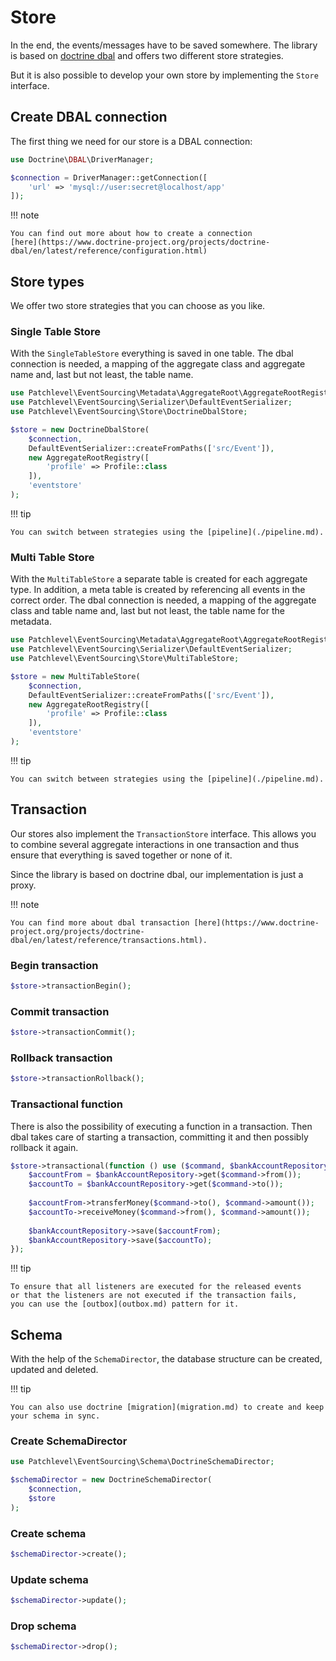 # Store

In the end, the events/messages have to be saved somewhere.
The library is based on [doctrine dbal](https://www.doctrine-project.org/projects/dbal.html)
and offers two different store strategies.

But it is also possible to develop your own store by implementing the `Store` interface.

## Create DBAL connection

The first thing we need for our store is a DBAL connection:

```php
use Doctrine\DBAL\DriverManager;

$connection = DriverManager::getConnection([
    'url' => 'mysql://user:secret@localhost/app'
]);
```

!!! note

    You can find out more about how to create a connection 
    [here](https://www.doctrine-project.org/projects/doctrine-dbal/en/latest/reference/configuration.html)

## Store types

We offer two store strategies that you can choose as you like.

### Single Table Store

With the `SingleTableStore` everything is saved in one table.
The dbal connection is needed, a mapping of the aggregate class and aggregate name
and, last but not least, the table name.

```php
use Patchlevel\EventSourcing\Metadata\AggregateRoot\AggregateRootRegistry;
use Patchlevel\EventSourcing\Serializer\DefaultEventSerializer;
use Patchlevel\EventSourcing\Store\DoctrineDbalStore;

$store = new DoctrineDbalStore(
    $connection,
    DefaultEventSerializer::createFromPaths(['src/Event']),
    new AggregateRootRegistry([
        'profile' => Profile::class
    ]),
    'eventstore'
);
```

!!! tip

    You can switch between strategies using the [pipeline](./pipeline.md).

### Multi Table Store

With the `MultiTableStore` a separate table is created for each aggregate type.
In addition, a meta table is created by referencing all events in the correct order.
The dbal connection is needed, a mapping of the aggregate class and table name
and, last but not least, the table name for the metadata.

```php
use Patchlevel\EventSourcing\Metadata\AggregateRoot\AggregateRootRegistry;
use Patchlevel\EventSourcing\Serializer\DefaultEventSerializer;
use Patchlevel\EventSourcing\Store\MultiTableStore;

$store = new MultiTableStore(
    $connection,
    DefaultEventSerializer::createFromPaths(['src/Event']),
    new AggregateRootRegistry([
        'profile' => Profile::class
    ]),
    'eventstore'
);
```

!!! tip

    You can switch between strategies using the [pipeline](./pipeline.md).

## Transaction

Our stores also implement the `TransactionStore` interface.
This allows you to combine several aggregate interactions in one transaction
and thus ensure that everything is saved together or none of it.

Since the library is based on doctrine dbal, our implementation is just a proxy.

!!! note

    You can find more about dbal transaction [here](https://www.doctrine-project.org/projects/doctrine-dbal/en/latest/reference/transactions.html).

### Begin transaction

```php
$store->transactionBegin();
```

### Commit transaction

```php
$store->transactionCommit();
```

### Rollback transaction

```php
$store->transactionRollback();
```

### Transactional function

There is also the possibility of executing a function in a transaction. 
Then dbal takes care of starting a transaction, committing it and then possibly rollback it again.

```php
$store->transactional(function () use ($command, $bankAccountRepository) {
    $accountFrom = $bankAccountRepository->get($command->from());
    $accountTo = $bankAccountRepository->get($command->to());
    
    $accountFrom->transferMoney($command->to(), $command->amount());
    $accountTo->receiveMoney($command->from(), $command->amount());
    
    $bankAccountRepository->save($accountFrom);
    $bankAccountRepository->save($accountTo);
});
```

!!! tip

    To ensure that all listeners are executed for the released events 
    or that the listeners are not executed if the transaction fails, 
    you can use the [outbox](outbox.md) pattern for it.

## Schema

With the help of the `SchemaDirector`, the database structure can be created, updated and deleted.

!!! tip

    You can also use doctrine [migration](migration.md) to create and keep your schema in sync.

### Create SchemaDirector

```php
use Patchlevel\EventSourcing\Schema\DoctrineSchemaDirector;

$schemaDirector = new DoctrineSchemaDirector(
    $connection,
    $store
);
```

### Create schema

```php
$schemaDirector->create();
```

### Update schema

```php
$schemaDirector->update();
```

### Drop schema

```php
$schemaDirector->drop();
```
